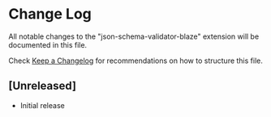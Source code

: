 # Change Log

All notable changes to the "json-schema-validator-blaze" extension will be documented in this file.

Check [Keep a Changelog](http://keepachangelog.com/) for recommendations on how to structure this file.

## [Unreleased]

- Initial release